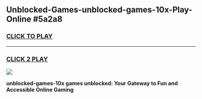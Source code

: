
## Unblocked-Games-unblocked-games-10x-Play-Online #5a2a8
<h3>
<a href="https://news.freeplayer.one?title=unblocked-games-10x&ref=3">CLICK TO PLAY</a></h3>
<hr>

<h3>
<a href="https://news.freeplayer.one?title=unblocked-games-10x&ref=3">CLICK 2 PLAY</a>
  
</h3>

<a href="https://news.freeplayer.one?title=unblocked-games-10x&ref=3"><img src="https://clearcache.store/games.png"></a>


**unblocked-games-10x games unblocked: Your Gateway to Fun and Accessible Online Gaming**
